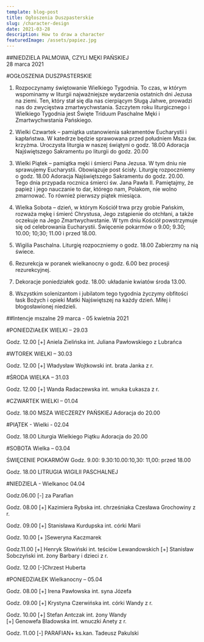 ```yaml
---
template: blog-post
title: Ogłoszenia Duszpasterskie
slug: /character-design
date: 2021-03-28
description: How to draw a character
featuredImage: /assets/papiez.jpg
---
```

##NIEDZIELA PALMOWA, CZYLI MĘKI PAŃSKIEJ  
28 marca 2021                                             

#OGŁOSZENIA DUSZPASTERSKIE

1. Rozpoczynamy świętowanie Wielkiego Tygodnia. To czas, w którym wspominamy w liturgii najważniejsze wydarzenia ostatnich dni Jezusa na ziemi. Ten, który stał się dla nas cierpiącym Sługą Jahwe, prowadzi nas do zwycięstwa zmartwychwstania. Szczytem roku liturgicznego i Wielkiego Tygodnia jest Święte Triduum Paschalne Męki i Zmartwychwstania Pańskiego.

2. Wielki Czwartek – pamiątka ustanowienia sakramentów Eucharystii i kapłaństwa. W katedrze będzie sprawowana przed południem Msza św. krzyżma. Uroczysta liturgia w naszej świątyni  o godz. 18.00  Adoracja Najświętszego Sakramentu po liturgii do godz. 20.00

3. Wielki Piątek – pamiątka męki i śmierci Pana Jezusa. W tym dniu nie sprawujemy Eucharystii. Obowiązuje post ścisły. Liturgię rozpoczniemy o godz. 18.00  Adoracja Najświętszego Sakramentu do godz. 20.00.  Tego dnia przypada rocznica śmierci św. Jana Pawła II. Pamiętajmy, że papież i jego nauczanie to dar, którego nam, Polakom, nie wolno zmarnować.
           To również pierwszy piątek miesiąca.

4. Wielka Sobota – dzień, w którym Kościół trwa przy grobie Pańskim, rozważa mękę i śmierć Chrystusa, Jego zstąpienie do otchłani, a także oczekuje na Jego Zmartwychwstanie. W tym dniu Kościół powstrzymuje się od celebrowania Eucharystii.                                                   Święcenie pokarmów o 9.00; 9.30; 10.00; 10;30; 11.00 i przed 18.00.

5. Wigilia Paschalna. Liturgię rozpoczniemy o godz. 18.00  Zabierzmy na nią świece.
 
6. Rezurekcja w poranek wielkanocny o godz. 6.00  bez procesji rezurekcyjnej. 

7. Dekoracje poniedziałek godz. 18.00: układanie kwiatów środa 13.00.

8. Wszystkim solenizantom i jubilatom tego tygodnia życzymy obfitości łask Bożych i opieki Matki Najświętszej na każdy dzień. Miłej i błogosławionej niedzieli.



##Intencje mszalne 29 marca  - 05 kwietnia  2021

#PONIEDZIAŁEK WIELKI – 29.03

Godz. 12.00  [+]  Aniela Zielińska int. Juliana Pawłowskiego z Lubrańca

#WTOREK WIELKI – 30.03

Godz. 12.00  [+] Władysław Wojtkowski int. brata Janka z r.

#ŚRODA WIELKA – 31.03

Godz. 12.00  [+] Wanda Radaczewska int. wnuka Łukasza z r.

#CZWARTEK WIELKI – 01.04

Godz. 18.00  MSZA WIECZERZY PAŃSKIEJ Adoracja do 20.00

#PIĄTEK - Wielki - 02.04

Godz. 18.00  Liturgia Wielkiego Piątku Adoracja do 20.00

#SOBOTA Wielka – 03.04

ŚWIĘCENIE POKARMÓW  Godz. 9.00: 9.30:10.00:10,30: 11,00: przed 18.00

Godz. 18.00   LITRUGIA WIGILII PASCHALNEJ

#NIEDZIELA - Wielkanoc 04.04

Godz.06.00  [-] za Parafian 

Godz. 08.00 [+] Kazimiera Rybska int. chrześniaka Czesława Grochowiny z r.

Godz. 09.00 [+] Stanisława Kurdupska int. córki Marii

Godz. 10.00 [+ ]Seweryna Kaczmarek

Godz.11.00 [+] Henryk  Słowiński int. teściów Lewandowskich
[+] Stanisław Sobczyński int. żony Barbary i dzieci z r.

Godz. 12.00 [-]Chrzest Huberta

#PONIEDZIAŁEK Wielkanocny – 05.04

Godz. 08.00 [+] Irena Pawłowska int. syna Józefa

Godz. 09.00 [+] Krystyna Czerwińska int. córki Wandy z r. 

Godz. 10.00 [+] Stefan Antczak int. żony Wandy  
[+] Genowefa Bladowska int. wnuczki Anety z r. 

Godz. 11.00 [-] PARAFIAN+ ks.kan. Tadeusz Pakulski